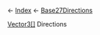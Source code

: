 ← [Index](Api-Index) ← [Base27Directions](VRageMath.Base27Directions)

[Vector3[]](VRageMath.Vector3[]) Directions